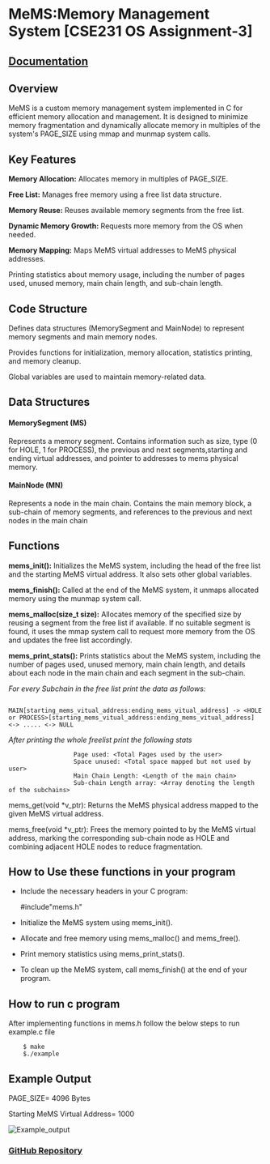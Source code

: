 # MeMS:Memory Management System [CSE231 OS Assignment-3]


## [Documentation](https://docs.google.com/document/d/e/2PACX-1vTiMFYWuqKHlGG5cWZfVgHx3T-H_HYAjIc_yJ_kX5171FPiZCmyyJB0BJUuVplX3pY4ycw8bFf4gaxG/pub)





## Overview

MeMS is a custom memory management system implemented in C for efficient memory allocation and management. It is designed to minimize memory fragmentation and dynamically allocate memory in multiples of the system's PAGE_SIZE using mmap and munmap system calls.


## Key Features
**Memory Allocation:** Allocates memory in multiples of PAGE_SIZE.

**Free List:** Manages free memory using a free list data structure.

**Memory Reuse:** Reuses available memory segments from the free list.

**Dynamic Memory Growth:** Requests more memory from the OS when needed.

**Memory Mapping:** Maps MeMS virtual addresses to MeMS physical addresses.

Printing statistics about memory usage, including the number of pages used, unused memory, main chain length, and sub-chain length.


## Code Structure
Defines data structures (MemorySegment and MainNode) to represent memory segments and main memory nodes.

Provides functions for initialization, memory allocation, statistics printing, and memory cleanup.

Global variables are used to maintain memory-related data.


## Data Structures
#### MemorySegment (MS)
Represents a memory segment.
Contains information such as size, type (0 for HOLE, 1 for PROCESS), the previous and next segments,starting and ending virtual addresses, and pointer to addresses to mems physical memory.

#### MainNode (MN)
Represents a node in the main chain.
Contains the main memory block, a sub-chain of memory segments, and references to the previous and next nodes in the main chain

## Functions
**mems_init():** Initializes the MeMS system, including the head of the free list and the starting MeMS virtual address. It also sets other global variables.

**mems_finish():** Called at the end of the MeMS system, it unmaps allocated memory using the munmap system call.

**mems_malloc(size_t size):** Allocates memory of the specified size by reusing a segment from the free list if available. If no suitable segment is found, it uses the mmap system call to request more memory from the OS and updates the free list accordingly.

**mems_print_stats():** Prints statistics about the MeMS system, including the number of pages used, unused memory, main chain length, and details about each node in the main chain and each segment in the sub-chain.

*For every Subchain in the free list print the data as follows:*

                      MAIN[starting_mems_vitual_address:ending_mems_vitual_address] -> <HOLE or PROCESS>[starting_mems_vitual_address:ending_mems_vitual_address] <-> ..... <-> NULL
                      
*After printing the whole freelist print the following stats*

                      Page used: <Total Pages used by the user>
                      Space unused: <Total space mapped but not used by user>
                      Main Chain Length: <Length of the main chain>
                      Sub-chain Length array: <Array denoting the length of the subchains>
                      
                      
mems_get(void *v_ptr): Returns the MeMS physical address mapped to the given MeMS virtual address.

mems_free(void *v_ptr): Frees the memory pointed to by the MeMS virtual address, marking the corresponding sub-chain node as HOLE and combining adjacent HOLE nodes to reduce fragmentation.


## How to Use these functions in your program
* Include the necessary headers in your C program:
  
    #include"mems.h"

* Initialize the MeMS system using mems_init().
* Allocate and free memory using mems_malloc() and mems_free().
* Print memory statistics using mems_print_stats().
* To clean up the MeMS system, call mems_finish() at the end of your program.


## How to run c program
After implementing functions in mems.h follow the below steps to run example.c file

        $ make
        $./example

## Example Output

PAGE_SIZE= 4096 Bytes

Starting MeMS Virtual Address= 1000

![Example_output](https://github.com/Satyam22462/MeMS-CSE231-OS-Assignment-3/assets/119166910/8b781327-0f4d-4423-beef-49621e3e43a1)


### [GitHub Repository](https://github.com/Satyam22462/MeMS-CSE231-OS-Assignment-3.git)



